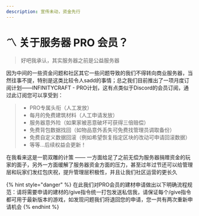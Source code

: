 ```yaml
---
description: 宣传未动，资金先行
---
```


# 〽️ 关于服务器 PRO 会员？

> 好吧我承认，其实服务器之前是公益服务器

因为中间的一些资金问题和社区其它一些问题导致的我们不得转向商业服务器，当然往事不提，特别是这类比较令人sadd的事情；总之我们目前推出了一项月度订阅计划——INFINITYCRAFT - PRO计划，这有点类似于Discord的会员订阅，通过此订阅您可以享受到：

> * PRO专属头衔（人工发放）
> * 每月的免费建筑材料（人工申请发放）
> * 服务器意外险（如果家被恶意破坏可获得三倍赔偿）
> * 免费背包数据找回（如物品意外丢失可免费找管理员调取备份）
> * 免费自定义数据回滚（例如希望恢复指定区块的改动可申请回滚数据）
> * 等等...后续权益会更新！

在我看来这是一箭双雕的计策 —— 一方面给足了之前无偿为服务器捐赠资金的玩家的面子，另外一方面缓解了服务器资金方面的压力，甚至过年过节还可以给管理层和玩家们发红包庆祝，提升管理层积极性，并且让我们社区运营的更长久

{% hint style="danger" %}
在此我们对PRO会员的建材申请做出以下明确流程规范：请将需要申请的建材的/give指令统一打包发送私信我，请保证每个/give指令都可用于最新版本的游戏，如发现问题我们将退回您的申请，您一共有两次重新申请机会
{% endhint %}
